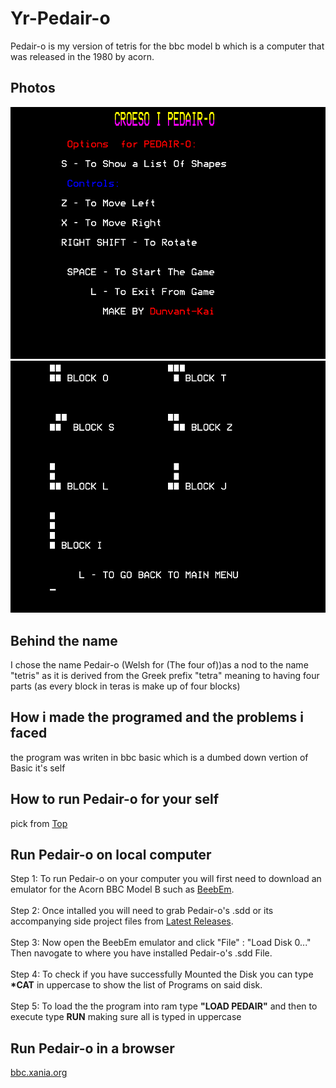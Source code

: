 # Yr-Pedair-o
Pedair-o is my version of tetris for the bbc model b which is a computer that was released in the 1980 by acorn.
## Photos
![alt text](https://raw.githubusercontent.com/Dunvantkai/Yr-Pedair-o/main/Programs_Photos/titleV2.bmp)
![alt text](https://raw.githubusercontent.com/Dunvantkai/Yr-Pedair-o/main/Programs_Photos/blocksV2.bmp)
## Behind the name
I chose the name Pedair-o (Welsh for (The four of))as a nod to the name "tetris" as it is derived from the Greek prefix "tetra" meaning to having four parts (as every block in teras is make up of four blocks)
## How i made the programed and the problems i faced
the program was writen in bbc basic which is a dumbed down vertion of Basic it's self
## How to run Pedair-o for your self 
pick from 
<a href="#yr-pedair-o">Top</a>
## Run Pedair-o on local computer
Step 1: To run Pedair-o on your computer you will first need to download an emulator for the Acorn BBC Model B such as [BeebEm](https://github.com/stardot/beebem-windows/releases/download/4.19/BeebEm419.exe). <br><br>
Step 2: Once intalled you will need to grab Pedair-o's .sdd or its accompanying side project files from [Latest Releases](https://github.com/Dunvantkai/Yr-Pedair-o/releases). <br><br>
Step 3: Now open the BeebEm emulator and click "File" : "Load Disk 0..." Then navogate to where you have installed Pedair-o's .sdd File. <br><br>
Step 4: To check if you have successfully Mounted the Disk you can type <b>*CAT</b> in uppercase to show the list of Programs on said disk. <br><br>
Step 5: To load the the program into ram type <b>"LOAD PEDAIR"</b> and then  to execute type <b>RUN</b> making sure all is typed in uppercase
## Run Pedair-o in a browser
[bbc.xania.org](https://bbc.xania.org/)
